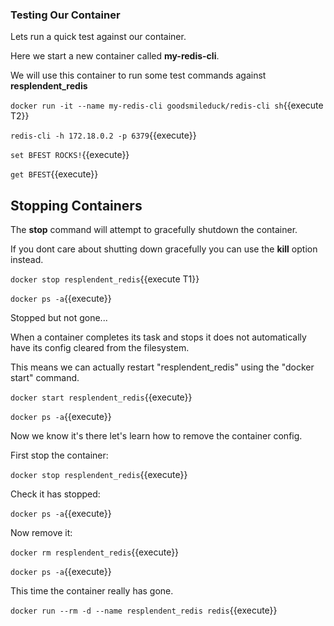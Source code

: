### Testing Our Container

Lets run a quick test against our container.

Here we start a new container called **my-redis-cli**.

We will use this container to run some test commands against **resplendent_redis**

`docker run -it --name my-redis-cli goodsmileduck/redis-cli sh`{{execute T2}}

`redis-cli -h 172.18.0.2 -p 6379`{{execute}}

`set BFEST ROCKS!`{{execute}}

`get BFEST`{{execute}}

## Stopping Containers

The **stop** command will attempt to gracefully shutdown the container. 

If you dont care about shutting down gracefully you can use the **kill** option instead.

`docker stop resplendent_redis`{{execute T1}}

`docker ps -a`{{execute}}

Stopped but not gone...

When a container completes its task and stops it does not automatically have its config cleared from the filesystem.

This means we can actually restart "resplendent_redis" using the "docker start" command.

`docker start resplendent_redis`{{execute}}

`docker ps -a`{{execute}}

Now we know it's there let's learn how to remove the container config.

First stop the container:

`docker stop resplendent_redis`{{execute}}

Check it has stopped:

`docker ps -a`{{execute}}

Now remove it:

`docker rm resplendent_redis`{{execute}}

`docker ps -a`{{execute}}

This time the container really has gone.

`docker run --rm -d --name resplendent_redis redis`{{execute}}

